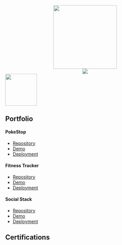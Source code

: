<div id="header" align="center">
  <img src="https://media2.giphy.com/media/WSBeyxvC1jH496xQGA/200w.webp?cid=ecf05e47ysxy8bs9v98y807esva6w20pkiot1coz6iherm2a&rid=200w.webp&ct=s" width="200"/>
</div>
<div id="streak" align="center">
  <img src="https://streak-stats.demolab.com?user=cjfritz9"/>
 </div>
 <div id="socials" align="left">
  <a href="https://www.linkedin.com/in/cj-fritz/"><img src="https://i.ibb.co/cgjPM56/LI-Logo.png" width="100"/></a>
</div>

<h2>Portfolio</h2>

<h4>PokeStop</h4>
<ul>
  <li><a href="https://github.com/cjfritz9/PokeStop">Repository</a></li>
  <li><a href="https://github.com/cjfritz9/PokeStophttps://youtu.be/kvJKMhTxqR4">Demo</a></li>
  <li><a href="">Deployment</a></li>
</ul>

<h4>Fitness Tracker</h4>
<ul>
  <li><a href="">Repository</a></li>
  <li><a href="">Demo</a></li>
  <li><a href="">Deployment</a></li>
</ul>

<h4>Social Stack</h4>
<ul>
  <li><a href="">Repository</a></li>
  <li><a href="">Demo</a></li>
  <li><a href="">Deployment</a></li>
</ul>

<h2>Certifications</h2>
